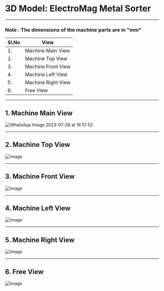 # 3D Model: ElectroMag Metal Sorter
***
### Note : The dimensions of the machine parts are in "mm"
| Sl.No | View |
|-------|-------|
|1.|Machine Main View|
|2.|Machine Top View|
|3.|Machine Front View|
|4.|Machine Left View|
|5.|Machine Right View|
|6.|Free View|
***
## 1. Machine Main View
![WhatsApp Image 2023-07-26 at 16 51 52](https://github.com/CEER-C/C12/assets/131232900/912530c2-f706-4ece-817e-aa338090dbec)
***
## 2. Machine Top View
![image](https://github.com/CEER-C/C12/assets/131232900/dbd2f2dd-0f41-4b0e-9c92-67884b3e1f2e)
***
## 3. Machine Front View 
![image](https://github.com/CEER-C/C12/assets/131232900/9177e82a-91cb-40bf-8c27-7caee9f4eda6)
***
## 4. Machine Left View
![image](https://github.com/CEER-C/C12/assets/131232900/98f04913-1d05-488b-b63d-fb082682c75a)
***
## 5. Machine Right View
![image](https://github.com/CEER-C/C12/assets/131232900/9e5cbbf3-35b3-41c7-b353-bad890cc41cb)
***
## 6. Free View
![image](https://github.com/CEER-C/C12/assets/131232900/065a9830-c900-41e7-bb91-204ac544524a)







